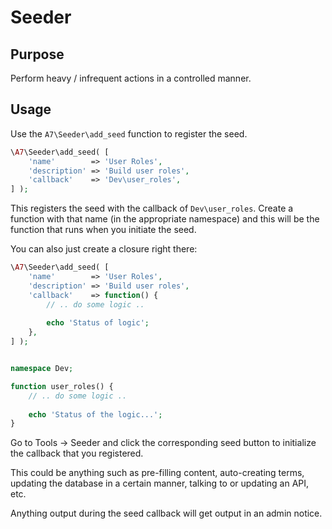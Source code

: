 # Seeder

## Purpose
Perform heavy / infrequent actions in a controlled manner.

## Usage
Use the `A7\Seeder\add_seed` function to register the seed. 

```php
\A7\Seeder\add_seed( [
	'name'        => 'User Roles',
	'description' => 'Build user roles',
	'callback'    => 'Dev\user_roles',
] );
```

This registers the seed with the callback of `Dev\user_roles`. Create a function with that name (in the appropriate namespace) and this will be the function that runs when you initiate the seed.

You can also just create a closure right there:

```php
\A7\Seeder\add_seed( [
	'name'        => 'User Roles',
	'description' => 'Build user roles',
	'callback'    => function() {
		// .. do some logic ..
		
		echo 'Status of logic';
	},
] );
```

```php

namespace Dev;

function user_roles() {
    // .. do some logic ..
    
    echo 'Status of the logic...';
}
```

Go to Tools -> Seeder and click the corresponding seed button to initialize the callback that you registered.

This could be anything such as pre-filling content, auto-creating terms, updating the database in a certain manner, talking to or updating an API, etc.

Anything output during the seed callback will get output in an admin notice.
